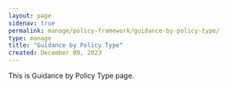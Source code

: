 ```yaml
---
layout: page
sidenav: true
permalink: manage/policy-framework/guidance-by-policy-type/
type: manage
title: "Guidance by Policy Type"
created: December 09, 2023
---
```


This is Guidance by Policy Type page.



